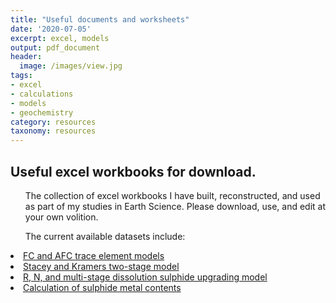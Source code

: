 ```yaml
---
title: "Useful documents and worksheets"
date: '2020-07-05'
excerpt: excel, models
output: pdf_document
header:
  image: /images/view.jpg
tags:
- excel
- calculations
- models
- geochemistry
category: resources
taxonomy: resources
---
```

  
## Useful excel workbooks for download.
  
<ul>The collection of excel workbooks I have built, reconstructed, and used as part of my studies in Earth Science. Please download, use, and edit at your own volition.</ul>
  
<ul>The current available datasets include:</ul>
  
<li><a href="https://github.com/WillDSmith1995/willsgeo/tree/master/assets/AFC_FC_model_WDS.xlsx" download>FC and AFC trace element models</a></li>

<li><a href="https://github.com/WillDSmith1995/willsgeo/tree/master/assets/StaceyKramers_WDS.xlsx" download>Stacey and Kramers two-stage model</a></li>

<li><a href="https://github.com/WillDSmith1995/willsgeo/tree/master/assets/SulphideEvolution_WDS.xlsx" download>R, N, and multi-stage dissolution sulphide upgrading model</a></li>

<li><a href="https://github.com/WillDSmith1995/willsgeo/tree/master/assets/SulphideTenor_WDS.xlsx" download>Calculation of sulphide metal contents</a></li>